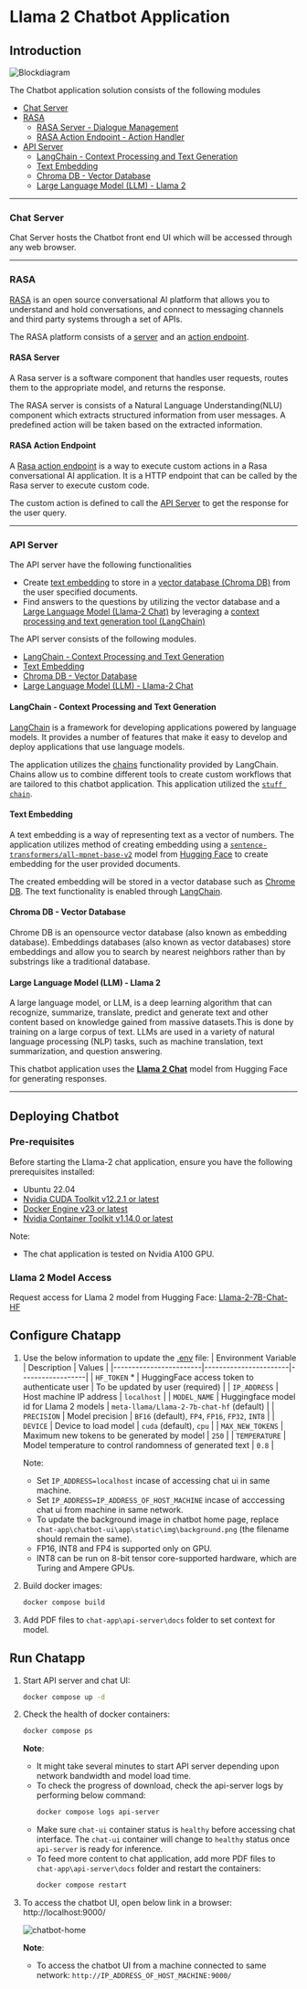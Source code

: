 # Llama 2 Chatbot Application

## Introduction

![Blockdiagram](../assets/arch_diagram.png)


The Chatbot application solution consists of the following modules
* [Chat Server](#chat-server)
* [RASA](#rasa)
    * [RASA Server - Dialogue Management](#rasa-server)
    * [RASA Action Endpoint - Action Handler](#rasa-action-endpoint)
* [API Server](#api-server)
    * [LangChain - Context Processing and Text Generation](#langchain---context-processing-and-text-generation)
    * [Text Embedding](#text-embedding)
    * [Chroma DB - Vector Database](#chroma-db---vector-database)
    * [Large Language Model (LLM) - Llama 2 ](#large-language-model-llm---llama-2)
---
### Chat Server
Chat Server hosts the Chatbot front end UI which will be accessed through any web browser.

---

### RASA

[RASA](https://rasa.com/docs/rasa/) is an open source conversational AI platform that allows you to understand and hold conversations, and connect to messaging channels and third party systems through a set of APIs.

The RASA platform consists of a [server](#rasa-server) and an [action endpoint](#rasa-action-endpoint).

#### RASA Server

A Rasa server is a software component that handles user requests, routes them to the appropriate model, and returns the response.

The RASA server is consists of a Natural Language Understanding(NLU) component which extracts structured information from user messages. A predefined action will be taken based on the extracted information.

#### RASA Action Endpoint

A [Rasa action endpoint](https://rasa.com/docs/rasa/action-server) is a way to execute custom actions in a Rasa conversational AI application. It is a HTTP endpoint that can be called by the Rasa server to execute custom code.

The custom action is defined to call the [API Server](#api-server) to get the response for the user query.

---
### API Server
The API server have the following functionalities
* Create [text embedding](#text-embedding) to store in a [vector database (Chroma DB)](#chroma-db---vector-database) from the user specified documents.
* Find answers to the questions by utilizing the vector database and a [Large Language Model (Llama-2 Chat)](#large-language-model-llm---llama-2) by leveraging a [context processing and text generation tool (LangChain)](#langchain---context-processing-and-text-generation)


The API server consists of the following modules.

* [LangChain - Context Processing and Text Generation](#langchain---context-processing-and-text-generation)
* [Text Embedding](#text-embedding)
* [Chroma DB - Vector Database](#chroma-db---vector-database)
* [Large Language Model (LLM) - Llama-2 Chat ](#large-language-model-llm---llama-2)

#### LangChain - Context Processing and Text Generation

[LangChain](https://github.com/hwchase17/langchain/tree/master) is a framework for developing applications powered by language models. It provides a number of features that make it easy to develop and deploy applications that use language models.

The application utilizes the [chains](https://python.langchain.com/en/latest/modules/chains/getting_started.html) functionality provided by LangChain. Chains allow us to combine different tools to create custom workflows that are tailored to this chatbot application. This application utilized the [`stuff chain`](https://python.langchain.com/en/latest/modules/chains/index_examples/qa_with_sources.html?highlight=stuff#the-stuff-chain).

#### Text Embedding

A text embedding is a way of representing text as a vector of numbers. The application utilizes method of creating embedding using a [`sentence-transformers/all-mpnet-base-v2`](https://huggingface.co/sentence-transformers/all-mpnet-base-v2) model from [Hugging Face](https://huggingface.co/) to create embedding for the user provided documents.

The created embedding will be stored in a vector database such as [Chrome DB](https://github.com/chroma-core/chroma). The text functionality is enabled through [LangChain](#langchain---context-processing-and-text-generation).

#### Chroma DB - Vector Database

Chrome DB is an opensource vector database (also known as embedding database). Embeddings databases (also known as vector databases) store embeddings and allow you to search by nearest neighbors rather than by substrings like a traditional database.

#### Large Language Model (LLM) - Llama 2


A large language model, or LLM, is a deep learning algorithm that can recognize, summarize, translate, predict and generate text and other content based on knowledge gained from massive datasets.This is done by training on a large corpus of text. LLMs are used in a variety of natural language processing (NLP) tasks, such as machine translation, text summarization, and question answering.

This chatbot application uses the [**Llama 2 Chat**](https://huggingface.co/meta-llama/Llama-2-7b-chat-hf) model from Hugging Face for generating responses.


---
## Deploying Chatbot

### Pre-requisites
Before starting the Llama-2 chat application, ensure you have the following prerequisites installed:

- Ubuntu 22.04
- [Nvidia CUDA Toolkit v12.2.1 or latest](https://docs.nvidia.com/cuda/archive/12.2.1/cuda-toolkit-release-notes/index.html)
- [Docker Engine v23 or latest](https://docs.docker.com/engine/install/ubuntu/#installation-methods)
- [Nvidia Container Toolkit v1.14.0 or latest](https://docs.nvidia.com/datacenter/cloud-native/container-toolkit/1.14.0/install-guide.html)

Note:
- The chat application is tested on Nvidia A100 GPU.


### Llama 2 Model Access
Request access for Llama 2 model from Hugging Face: [Llama-2-7B-Chat-HF](https://huggingface.co/meta-llama/Llama-2-7b-chat-hf)

## Configure Chatapp
1. Use the below information to update the [.env](./.env) file:
    | Environment Variable          | Description                   | Values |
    |------------------------|-----------------------|------------------|
    | `HF_TOKEN` *   | HuggingFace access token to authenticate user |  To be updated by user (required)  |
    | `IP_ADDRESS`   | Host machine IP address |   `localhost`  |
    | `MODEL_NAME` | Huggingface model id for Llama 2 models | `meta-llama/Llama-2-7b-chat-hf` (default) |
    | `PRECISION`  | Model precision | `BF16` (default), `FP4`, `FP16`, `FP32`, `INT8` |
    | `DEVICE` | Device to load model | `cuda` (default), `cpu` |
    | `MAX_NEW_TOKENS` | Maximum new tokens to be generated by model | `250` |
    | `TEMPERATURE` | Model temperature to control randomness of generated text | `0.8` |

    Note:
    - Set `IP_ADDRESS=localhost` incase of accessing chat ui in same machine.
    - Set `IP_ADDRESS=IP_ADDRESS_OF_HOST_MACHINE` incase of acccessing chat ui from machine in same network.
    - To update the background image in chatbot home page, replace  `chat-app\chatbot-ui\app\static\img\background.png` (the filename should remain the same).
    - FP16, INT8 and FP4 is supported only on GPU.
    - INT8 can be run on 8-bit tensor core-supported hardware, which are Turing and Ampere GPUs.

2. Build docker images:
    ```sh
    docker compose build
    ```
3. Add PDF files to `chat-app\api-server\docs` folder to set context for model.


## Run Chatapp
1. Start API server and chat UI:
    ```sh
    docker compose up -d
    ```
2. Check the health of docker containers:
    ```sh
    docker compose ps
    ```
    **Note**:
    - It might take several minutes to start API server depending upon network bandwidth and model load time.
    - To check the progress of download, check the api-server logs by performing below command:
        ```sh
        docker compose logs api-server
        ```
    - Make sure `chat-ui` container status is `healthy` before accessing chat interface. The `chat-ui` container will change to `healthy` status once `api-server` is ready for inference.
    - To feed more content to chat application, add more PDF files to  `chat-app\api-server\docs` folder and restart the containers:
        ```sh
        docker compose restart
        ```
3. To access the chatbot UI, open below link in a browser:
    http://localhost:9000/

    ![chatbot-home](../assets/chatbot-home.png)

    **Note**:
    - To access the chatbot UI from a machine connected to same network:
        `http://IP_ADDRESS_OF_HOST_MACHINE:9000/`
